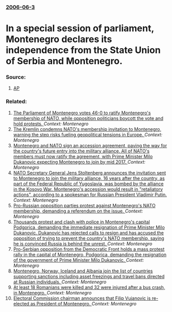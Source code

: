### [2006-06-3](/news/2006/06/3/index.md)

#  In a special session of parliament, Montenegro declares its independence from the State Union of Serbia and Montenegro. 




### Source:

1. [AP](http://www.chron.com/disp/story.mpl/ap/world/3924784.html)

### Related:

1. [The Parliament of Montenegro votes 46-0 to ratify Montenegro's membership of NATO, while opposition politicians boycott the vote and hold protests. ](/news/2017/04/28/the-parliament-of-montenegro-votes-46a0-to-ratify-montenegro-s-membership-of-nato-while-opposition-politicians-boycott-the-vote-and-hold.md) _Context: Montenegro_
2. [The Kremlin condemns NATO's membership invitation to Montenegro, warning the step risks fueling geopolitical tensions in Europe. ](/news/2016/05/20/the-kremlin-condemns-nato-s-membership-invitation-to-montenegro-warning-the-step-risks-fueling-geopolitical-tensions-in-europe.md) _Context: Montenegro_
3. [Montenegro and NATO sign an accession agreement, paving the way for the country's future entry into the military alliance. All of NATO's members must now ratify the agreement, with Prime Minister Milo Dukanovic expecting Montenegro to join by mid 2017. ](/news/2016/05/19/montenegro-and-nato-sign-an-accession-agreement-paving-the-way-for-the-country-s-future-entry-into-the-military-alliance-all-of-nato-s-mem.md) _Context: Montenegro_
4. [NATO Secretary General Jens Stoltenberg announces the invitation sent to Montenegro to join the military alliance, 16 years after the country, as part of the Federal Republic of Yugoslavia, was bombed by the alliance in the Kosovo War. Montenegro's accession would result in "retaliatory actions", according to a spokesman for Russian President Vladimir Putin. ](/news/2015/12/2/nato-secretary-general-jens-stoltenberg-announces-the-invitation-sent-to-montenegro-to-join-the-military-alliance-16-years-after-the-countr.md) _Context: Montenegro_
5. [Pro-Russian opposition parties protest against Montenegro's NATO membership, demanding a referendum on the issue. ](/news/2015/12/12/pro-russian-opposition-parties-protest-against-montenegro-s-nato-membership-demanding-a-referendum-on-the-issue.md) _Context: Montenegro_
6. [Thousands protest and clash with police in Montenegro's capital Podgorica, demanding the immediate resignation of Prime Minister Milo Dukanovic. Dukanovic has rejected calls to resign and has accused the opposition of trying to prevent the country's NATO membership, saying he is convinced Russia is behind the unrest. ](/news/2015/10/24/thousands-protest-and-clash-with-police-in-montenegro-s-capital-podgorica-demanding-the-immediate-resignation-of-prime-minister-milo-aukan.md) _Context: Montenegro_
7. [Pro-Serbian opposition from the Democratic Front holds a mass protest rally in the capital of Montenegro, Podgorica, demanding the resignation of the government of Prime Minister Milo Dukanovic. ](/news/2015/09/28/pro-serbian-opposition-from-the-democratic-front-holds-a-mass-protest-rally-in-the-capital-of-montenegro-podgorica-demanding-the-resignati.md) _Context: Montenegro_
8. [Montenegro, Norway, Iceland and Albania join the list of countries supporting sanctions including asset freezings and travel bans directed at Russian individuals. ](/news/2014/04/11/montenegro-norway-iceland-and-albania-join-the-list-of-countries-supporting-sanctions-including-asset-freezings-and-travel-bans-directed-a.md) _Context: Montenegro_
9. [At least 18 Romanians were killed and 32 were injured after a bus crash, in Montenegro. ](/news/2013/06/23/at-least-18-romanians-were-killed-and-32-were-injured-after-a-bus-crash-in-montenegro.md) _Context: Montenegro_
10. [Electoral Commission chairman announces that Filip Vujanovic is re-elected as President of Montenegro. ](/news/2013/04/8/electoral-commission-chairman-announces-that-filip-vujanovia-is-re-elected-as-president-of-montenegro.md) _Context: Montenegro_
